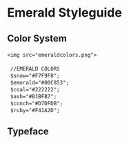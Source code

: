 # Emerald Styleguide

## Color System

	<img src="emeraldcolors.png">

     //EMERALD COLORS
     $snow="#F7F9F8";
     $emerald="#00C853";
     $coal="#222222";
     $ash="#B1BFB7";
     $conch="#D7DFDB";
     $ruby="#F41A2D";

## Typeface